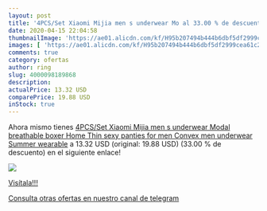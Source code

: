```yaml
---
layout: post
title: '4PCS/Set Xiaomi Mijia men s underwear Mo al 33.00 % de descuento'
date: 2020-04-15 22:04:58
thumbnailImage: 'https://ae01.alicdn.com/kf/H95b207494b444b6dbf5df2999cea61c28/4PCS-Set-Xiaomi-Mijia-men-s-underwear-Modal-breathable-boxer-Home-Thin-sexy-panties-for-men.jpg_350x350._SL200_.jpg'
images: [ 'https://ae01.alicdn.com/kf/H95b207494b444b6dbf5df2999cea61c28/4PCS-Set-Xiaomi-Mijia-men-s-underwear-Modal-breathable-boxer-Home-Thin-sexy-panties-for-men.jpg_350x350._SL200_.jpg' ]
comments: true
category: ofertas
author: ring
slug: 4000098189868
description:
actualPrice: 13.32 USD
comparePrice: 19.88 USD
inStock: true
---
```


Ahora mismo tienes [4PCS/Set Xiaomi Mijia men s underwear Modal breathable boxer Home Thin sexy panties for men Convex men underwear Summer wearable](https://www.amazon.com/dp/4000098189868/?tag=redken08-20) a 13.32 USD (original: 19.88 USD) (33.00 %  de descuento) en el siguiente enlace!

[![](https://ae01.alicdn.com/kf/H95b207494b444b6dbf5df2999cea61c28/4PCS-Set-Xiaomi-Mijia-men-s-underwear-Modal-breathable-boxer-Home-Thin-sexy-panties-for-men.jpg_350x350._SL200_.jpg)](https://www.amazon.com/dp/4000098189868/?tag=redken08-20)

[Visítala!!!](https://www.amazon.com/dp/4000098189868/?tag=redken08-20)

[Consulta otras ofertas en nuestro canal de telegram](https://t.me/s/ofertas25)
